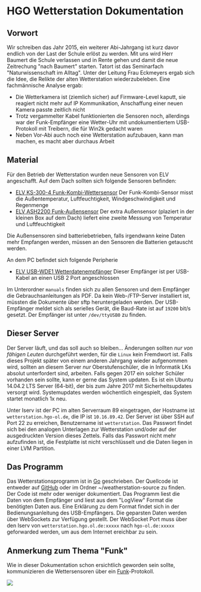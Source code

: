 HGO Wetterstation Dokumentation
===============================

Vorwort
-------------------------------
Wir schreiben das Jahr 2015, ein weiterer Abi-Jahrgang ist kurz davor
endlich von der Last der Schule erlöst zu werden. Mit uns wird Herr Baumert die
Schule verlassen und in Rente gehen und damit die neue Zeitrechung
 "nach Baumert" starten. Tatort ist das Seminarfach "Naturwissenschaft im Alltag".  Unter der Leitung Frau Eckmeyers ergab sich die Idee, die Relikte der
alten Wetterstation wiederzubeleben. Eine fachmännische Analyse ergab:

 * Die Wetterkamera ist (ziemlich sicher) auf Firmware-Level kaputt, sie reagiert nicht mehr auf IP Kommunikation, Anschaffung einer neuen Kamera passte zeitlich nicht
 * Trotz vergammelter Kabel funktionierten die Sensoren noch, allerdings war der Funk-Empfänger eine Wetter-Uhr mit undokumentiertem USB-Protokoll mit Treibern, die für Win2k gedacht waren
 * Neben Vor-Abi auch noch eine Wetterstation aufzubauen, kann man machen, es macht aber durchaus Arbeit

Material
-----------------------------

Für den Betrieb der Wetterstation wurden neue Sensoren von ELV angeschafft.
Auf dem Dach sollten sich folgende Sensoren befinden:
 * [ELV KS-300-4 Funk-Kombi-Wettersensor](http://www.elv.de/output/controller.aspx?cid=74&detail=10&detail2=13109)
   Der Funk-Kombi-Sensor misst die Außentemperatur, Luftfeuchtigkeit, Windgeschwindigkeit und Regenmenge
 * [ELV ASH2200 Funk-Außensensor](http://www.elv.de/output/controller.aspx?cid=74&detail=10&detail2=20564)
   Der extra Außensensor (plaziert in der kleinen Box auf dem Dach) liefert eine zweite Messung von Temperatur und Luftfeuchtigkeit

Die Außensensoren sind batteriebetrieben, falls irgendwann keine Daten mehr Empfangen werden, müssen an den Sensoren die Batterien getauscht werden.

An dem PC befindet sich folgende Peripherie
 * [ELV USB-WDE1 Wetterdatenempfänger](http://www.elv.de/-353.html)
   Dieser Empfänger ist per USB-Kabel an einen USB 2 Port angeschlossen

Im Unterordner `manuals` finden sich zu allen Sensoren und dem Empfänger die Gebrauchsanleitungen als PDF. Da kein Web-/FTP-Server installiert ist, müssten die Dokumente über sftp heruntergeladen werden.
Der USB-Empfänger meldet sich als serielles Gerät, die Baud-Rate ist auf `19200` bit/s gesetzt. Der Empfänger ist unter `/dev/ttyUSB0` zu finden.


Dieser Server
------------------------------

Der Server läuft, und das soll auch so bleiben... Änderungen sollten *nur von fähigen Leuten* durchgeführt werden, für die `Linux` kein Fremdwort ist. Falls dieses Projekt später von einem anderen Jahrgang wieder aufgenommen wird, sollten an diesem Server *nur* Oberstufenschüler, die in Informatik LKs absolut unterfordert sind, arbeiten. Falls gegen 2017 ein solcher Schüler vorhanden sein sollte, kann er gerne das System updaten. 
Es ist ein Ubuntu 14.04.2 LTS Server (64-bit), der bis zum Jahre 2017 mit Sicherheitsupdates versorgt wird.
Systemupdates werden wöchentlich eingespielt, das System startet monatlich 1x neu.

Unter Iserv ist der PC im alten Serverraum 89 eingetragen, der Hostname ist `wetterstation.hgo-ol.de`, die IP ist `10.16.89.42`.  Der Server ist über SSH auf Port 22 zu erreichen, Benutzername ist `wetterstation`. Das Passwort findet sich bei den analogen Unterlagen zur Wetterstation und/oder auf der ausgedruckten Version dieses Zettels. Falls das Passwort nicht mehr aufzufinden ist, die Festplatte ist nicht verschlüsselt und die Daten liegen in einer LVM Partition.


Das Programm
-------------------------------

Das Wetterstationsprogramm ist in [Go](https://golang.org/) geschrieben. Der Quellcode ist entweder auf [GitHub](https://github.com/HappyCarl/weatherstation/) oder im Ordner ~/weatherstation-source zu finden. Der Code ist mehr oder weniger dokumentiert.
Das Programm liest die Daten von dem Empfänger und liest aus dem "LogView" Format die benötigten Daten aus. Eine Erklärung zu dem Format findet sich in der Bedienungsanleitung des USB-Empfängers. Die geparsten Daten werden über WebSockets zur Verfügung gestellt. Der WebSocket Port muss über den Iserv von `wetterstation.hgo.ol.de:xxxxx` nach `hgo-ol.de:xxxxx` geforwarded werden, um aus dem Internet ereichbar zu sein.

Anmerkung zum Thema "Funk"
--------------------------------

Wie in dieser Dokumentation schon ersichtlich geworden sein sollte, kommunizieren die Wettersensoren über ein [Funk](https://www.youtube.com/watch?v=mUsn880UWPQ)-Protokoll.

![](http://i.minus.com/iwmeWi3Dkfpcx.gif)
